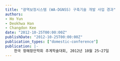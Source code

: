 ```yaml
---
title: "광역보정시스템 (WA-DGNSS) 구축기술 개발 사업 경과"
authors:
- Ho Yun
- Deokhwa Han
- Changdon Kee
date: "2012-10-25T00:00:00Z"
publishDate: "2012-10-25T00:00:00Z"
publication_types: ["domestic-conference"]
publication: |-
    한국 항해항만학회 추계학술대회, 2012년 10월 25~27일
---
```

